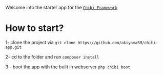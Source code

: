 Welcome into the starter app for the [``Chibi Framework``](https://github.com/akiyamaSM/chibi)

# How to start?

1- clone the project via ``git clone https://github.com/akiyamaSM/chibi-app.git``

2- cd to the folder and run ``composer install``

3 - boot the app with the built in webserver ``php chibi boot``
